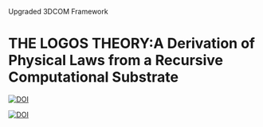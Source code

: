 Upgraded 3DCOM Framework
# THE LOGOS THEORY:A Derivation of Physical Laws from a Recursive Computational Substrate

[![DOI](https://zenodo.org/badge/DOI/10.5281/zenodo.17066393.svg)](https://doi.org/10.5281/zenodo.17066393)

[![DOI](https://zenodo.org/badge/DOI/10.5281/zenodo.17050694.svg)](https://doi.org/10.5281/zenodo.17050694)
